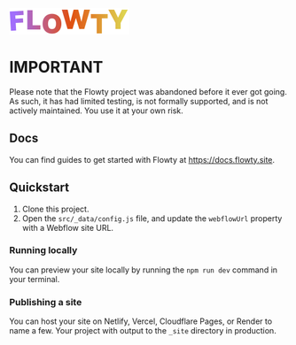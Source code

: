 ![Rainbow coloured text](/logo-colour.svg)

# IMPORTANT

Please note that the Flowty project was abandoned before it ever got going. As such, it has had limited testing, is not formally supported, and is not actively maintained. You use it at your own risk.

## Docs

You can find guides to get started with Flowty at https://docs.flowty.site.

## Quickstart

1. Clone this project.
2. Open the `src/_data/config.js` file, and update the `webflowUrl` property with a Webflow site URL.

### Running locally

You can preview your site locally by running the `npm run dev` command in your terminal. 

### Publishing a site

You can host your site on Netlify, Vercel, Cloudflare Pages, or Render to name a few.
Your project with output to the `_site` directory in production.